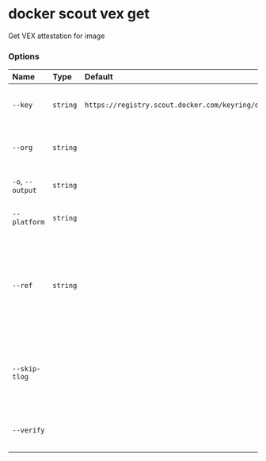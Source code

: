 # docker scout vex get

<!---MARKER_GEN_START-->
Get VEX attestation for image

### Options

| Name             | Type     | Default                                                    | Description                                                                                             |
|:-----------------|:---------|:-----------------------------------------------------------|:--------------------------------------------------------------------------------------------------------|
| `--key`          | `string` | `https://registry.scout.docker.com/keyring/dhi/latest.pub` | Signature key to use for verification                                                                   |
| `--org`          | `string` |                                                            | Namespace of the Docker organization                                                                    |
| `-o`, `--output` | `string` |                                                            | Write the report to a file                                                                              |
| `--platform`     | `string` |                                                            | Platform of image to analyze                                                                            |
| `--ref`          | `string` |                                                            | Reference to use if the provided tarball contains multiple references.<br>Can only be used with archive |
| `--skip-tlog`    |          |                                                            | Skip signature verification against public transaction log                                              |
| `--verify`       |          |                                                            | Verify the signature on the attestation                                                                 |


<!---MARKER_GEN_END-->

